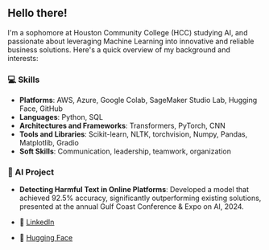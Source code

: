 ## Hello there!

I'm a sophomore at Houston Community College (HCC) studying AI, and passionate about leveraging Machine Learning into innovative and reliable business solutions. 
Here's a quick overview of my background and interests:

### 💻 Skills
- **Platforms**: AWS, Azure, Google Colab, SageMaker Studio Lab, Hugging Face, GitHub  
- **Languages**: Python, SQL
- **Architectures and Frameworks**: Transformers, PyTorch, CNN
- **Tools and Libraries**: Scikit-learn, NLTK, torchvision, Numpy, Pandas, Matplotlib, Gradio  
- **Soft Skills**: Communication, leadership, teamwork, organization

### 🔭 AI Project
- **Detecting Harmful Text in Online Platforms**: Developed a model that achieved 92.5% accuracy, significantly outperforming existing solutions, presented at the annual Gulf Coast Conference & Expo on AI, 2024.  

- 🔗 [LinkedIn](https://www.linkedin.com/in/tales-leonidas/)
- 🤗 [Hugging Face](https://huggingface.co/TLeonidas)
